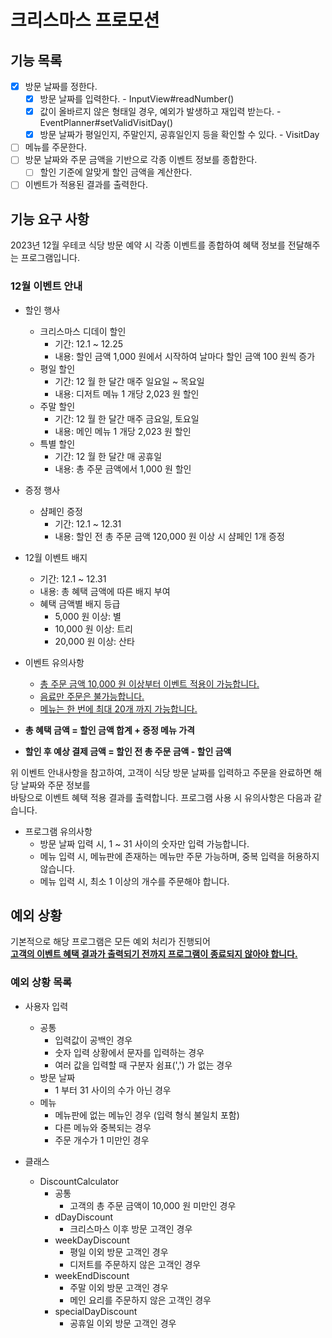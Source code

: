 # 크리스마스 프로모션

## 기능 목록

- [x] 방문 날짜를 정한다.
  - [x] 방문 날짜를 입력한다. - InputView#readNumber()
  - [x] 값이 올바르지 않은 형태일 경우, 예외가 발생하고 재입력 받는다. - EventPlanner#setValidVisitDay()
  - [x] 방문 날짜가 평일인지, 주말인지, 공휴일인지 등을 확인할 수 있다. - VisitDay
- [ ] 메뉴를 주문한다.
- [ ] 방문 날짜와 주문 금액을 기반으로 각종 이벤트 정보를 종합한다.
  - [ ] 할인 기준에 알맞게 할인 금액을 계산한다.
- [ ] 이벤트가 적용된 결과를 출력한다.

## 기능 요구 사항

2023년 12월 우테코 식당 방문 예약 시 각종 이벤트를 종합하여 혜택 정보를 전달해주는 프로그램입니다.

### 12월 이벤트 안내
- 할인 행사
  - 크리스마스 디데이 할인
    - 기간: 12.1 ~ 12.25
    - 내용: 할인 금액 1,000 원에서 시작하여 날마다 할인 금액 100 원씩 증가
  - 평일 할인
    - 기간: 12 월 한 달간 매주 일요일 ~ 목요일
    - 내용: 디저트 메뉴 1 개당 2,023 원 할인
  - 주말 할인
    - 기간: 12 월 한 달간 매주 금요일, 토요일
    - 내용: 메인 메뉴 1 개당 2,023 원 할인
  - 특별 할인
    - 기간: 12 월 한 달간 매 공휴일
    - 내용: 총 주문 금액에서 1,000 원 할인
  

- 증정 행사
  - 샴페인 증정
    - 기간: 12.1 ~ 12.31
    - 내용: 할인 전 총 주문 금액 120,000 원 이상 시 샴페인 1개 증정
  

- 12월 이벤트 배지
  - 기간: 12.1 ~ 12.31
  - 내용: 총 혜택 금액에 따른 배지 부여
  - 혜택 금액별 배지 등급
    - 5,000 원 이상: 별
    - 10,000 원 이상: 트리
    - 20,000 원 이상: 산타
  

- 이벤트 유의사항
  - <U>총 주문 금액 10,000 원 이상부터 이벤트 적용이 가능합니다.
  - 음료만 주문은 불가능합니다.
  - 메뉴는 한 번에 최대 20개 까지 가능합니다.</U>
  

- __총 혜택 금액 = 할인 금액 합계 + 증정 메뉴 가격__
- __할인 후 예상 결제 금액 = 할인 전 총 주문 금액 - 할인 금액__

위 이벤트 안내사항을 참고하여, 고객이 식당 방문 날짜를 입력하고 주문을 완료하면 해당 날짜와 주문 정보를  
바탕으로 이벤트 혜택 적용 결과를 출력합니다. 프로그램 사용 시 유의사항은 다음과 같습니다.

- 프로그램 유의사항
  - 방문 날짜 입력 시, 1 ~ 31 사이의 숫자만 입력 가능합니다.
  - 메뉴 입력 시, 메뉴판에 존재하는 메뉴만 주문 가능하며, 중복 입력을 허용하지 않습니다.
  - 메뉴 입력 시, 최소 1 이상의 개수를 주문해야 합니다.

## 예외 상황

기본적으로 해당 프로그램은 모든 예외 처리가 진행되어  
<u>__고객의 이벤트 혜택 결과가 출력되기 전까지 프로그램이 종료되지 않아야 합니다.__</u>

### 예외 상황 목록

- 사용자 입력
  - 공통
    - 입력값이 공백인 경우
    - 숫자 입력 상황에서 문자를 입력하는 경우
    - 여러 값을 입력할 때 구분자 쉼표(',') 가 없는 경우
  - 방문 날짜
    - 1 부터 31 사이의 수가 아닌 경우
  - 메뉴
    - 메뉴판에 없는 메뉴인 경우 (입력 형식 불일치 포함)
    - 다른 메뉴와 중복되는 경우
    - 주문 개수가 1 미만인 경우

- 클래스
  - DiscountCalculator
    - 공통
      - 고객의 총 주문 금액이 10,000 원 미만인 경우
    - dDayDiscount
      - 크리스마스 이후 방문 고객인 경우
    - weekDayDiscount
      - 평일 이외 방문 고객인 경우
      - 디저트를 주문하지 않은 고객인 경우
    - weekEndDiscount
      - 주말 이외 방문 고객인 경우
      - 메인 요리를 주문하지 않은 고객인 경우
    - specialDayDiscount
      - 공휴일 이외 방문 고객인 경우